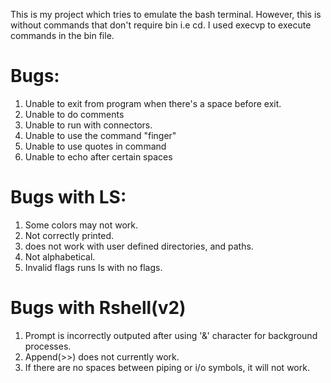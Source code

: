 This is my project which tries to emulate the bash terminal. However, this is without commands that don't require bin i.e cd. 
I used execvp to execute commands in the bin file.


Bugs:
======

1. Unable to exit from program when there's a space before exit.
2. Unable to do comments
3. Unable to run with connectors.
4. Unable to use the command "finger"
5. Unable to use quotes in command
6. Unable to echo after certain spaces

Bugs with LS:
===========

1. Some colors may not work.
2. Not correctly printed.
3. does not work with user defined directories, and paths.
4. Not alphabetical.
5. Invalid flags runs ls with no flags.

Bugs with Rshell(v2)
===========
1. Prompt is incorrectly outputed after using '&' character for background processes.
2. Append(>>)  does not currently work.
3. If there are no spaces between piping or i/o symbols, it will not work.

